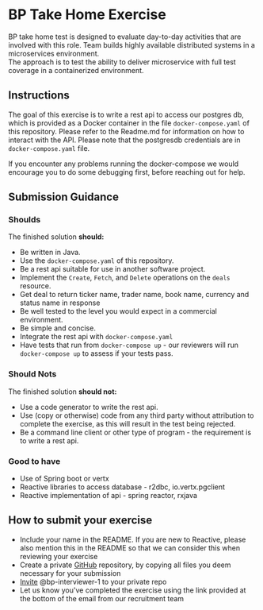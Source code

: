 # BP Take Home Exercise

BP take home test is designed to evaluate day-to-day activities that are involved with this role.
Team builds highly available distributed systems in a microservices environment.  
The approach is to test the ability to deliver microservice with full test coverage in a containerized environment. 

## Instructions
The goal of this exercise is to write a rest api  to access our postgres db, which is provided as a Docker
container in the file `docker-compose.yaml` of this repository. Please refer to the
Readme.md for information on how to interact with the API. Please note that the postgresdb credentials are in `docker-compose.yaml` file.


If you encounter any problems running the docker-compose we would encourage you to do some debugging first,
before reaching out for help.



## Submission Guidance

### Shoulds

The finished solution **should:**
- Be written in Java.
- Use the `docker-compose.yaml` of this repository.
- Be a rest api suitable for use in another software project.
- Implement the `Create`, `Fetch`, and `Delete` operations on the `deals` resource.
- Get deal to return ticker name, trader name, book name, currency and status name in response
- Be well tested to the level you would expect in a commercial environment. 
- Be simple and concise.
- Integrate the rest api with `docker-compose.yaml `
- Have tests that run from `docker-compose up` - our reviewers will run `docker-compose up` to assess if your tests pass.

### Should Nots

The finished solution **should not:**
- Use a code generator to write the rest api.
- Use (copy or otherwise) code from any third party without attribution to complete the exercise, as this will result in the test being rejected.
- Be a command line client or other type of program - the requirement is to write a rest api.

### Good to have

- Use of Spring boot or vertx
- Reactive libraries to access database - r2dbc, io.vertx.pgclient
- Reactive implementation of api - spring reactor, rxjava

## How to submit your exercise

- Include your name in the README. If you are new to Reactive, please also mention this in the README so that we can consider this when reviewing your exercise
- Create a private [GitHub](https://help.github.com/en/articles/create-a-repo) repository, by copying all files you deem necessary for your submission
- [Invite](https://help.github.com/en/articles/inviting-collaborators-to-a-personal-repository) @bp-interviewer-1 to your private repo
- Let us know you've completed the exercise using the link provided at the bottom of the email from our recruitment team


